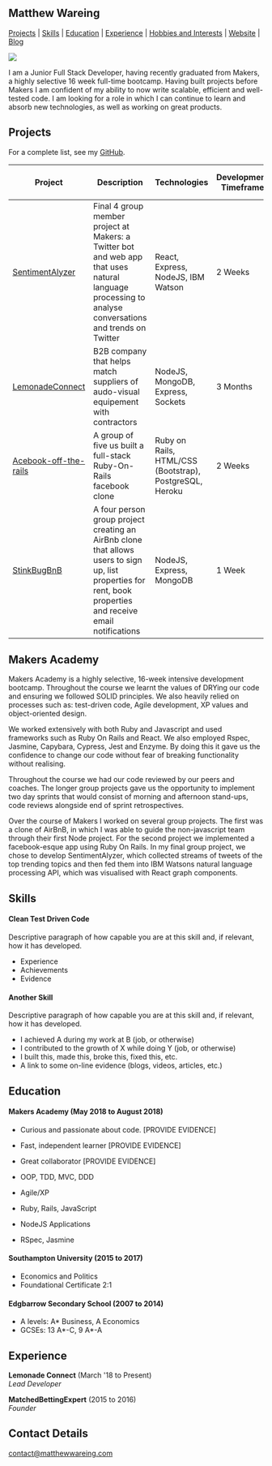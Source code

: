 ## Matthew Wareing
[Projects](#projects) | [Skills](#skills) | [Education](#education) | [Experience](#experience) | [Hobbies and Interests](#hobbies-and-interests) | [Website](https://matthewwareing.com) | [Blog](https://medium.com/@mdwareing)

<img src=https://www.codewars.com/users/mdwareing/badges/large>

I am a Junior Full Stack Developer, having recently graduated from Makers, a highly selective 16 week full-time bootcamp. Having built projects before Makers I am confident of my ability to now write scalable, efficient and well-tested code. I am looking for a role in which I can continue to learn and absorb new technologies, as well as working on great products.

## Projects

For a complete list, see my [GitHub](https://github.com/mdwareing).

| Project   | Description | Technologies | Development Timeframe | Test Suites/CIs/CDs Employed
|---        |---         |---           |---           |---
| [SentimentAlyzer](https://github.com/mdwareing/MA_final_project) | Final 4 group member project at Makers: a Twitter bot and web app that uses natural language processing to analyse conversations and trends on Twitter | React, Express, NodeJS, IBM Watson  | 2 Weeks | Jest, Enzyme
| [LemonadeConnect](https://lemonadeconnect.com/) | B2B company that helps match suppliers of audo-visual equipement with contractors  | NodeJS, MongoDB, Express, Sockets | 3 Months | QA Testers
|[Acebook-off-the-rails](https://github.com/mdwareing/acebook-off-the-rails)| A group of five us built a full-stack Ruby-On-Rails facebook clone | Ruby on Rails, HTML/CSS (Bootstrap), PostgreSQL, Heroku | 2 Weeks | RSpec, Capybara, Travis
|[StinkBugBnB](https://github.com/mdwareing/stinkbugs-bnb)| A four person group project creating an AirBnb clone that allows users to sign up, list properties for rent, book properties and receive email notifications	 | NodeJS, Express, MongoDB | 1 Week | Cypress

## Makers Academy
Makers Academy is a highly selective, 16-week intensive development bootcamp. Throughout the course we learnt the values of DRYing our code and ensuring we followed SOLID principles. We also heavily relied on processes such as: test-driven code, Agile development, XP values and object-oriented design.

We worked extensively with both Ruby and Javascript and used frameworks such as Ruby On Rails and React. We also employed Rspec, Jasmine, Capybara, Cypress, Jest and Enzyme. By doing this it gave us the confidence to change our code without fear of breaking functionality without realising.

Throughout the course we had our code reviewed by our peers and coaches. The longer group projects gave us the opportunity to implement two day sprints that would consist of morning and afternoon stand-ups, code reviews alongside end of sprint retrospectives.

Over the course of Makers I worked on several group projects. The first was a clone of AirBnB, in which I was able to guide the non-javascript team through their first Node project. For the second project we implemented a facebook-esque app using Ruby On Rails. In my final group project, we chose to develop SentimentAlyzer, which collected streams of tweets of the top trending topics and then fed them into IBM Watsons natural language processing API, which was visualised with React graph components.

## Skills

#### Clean Test Driven Code

Descriptive paragraph of how capable you are at this skill and, if relevant, how it has developed.

- Experience
- Achievements
- Evidence

#### Another Skill

Descriptive paragraph of how capable you are at this skill and, if relevant, how it has developed.

- I achieved A during my work at B (job, or otherwise)
- I contributed to the growth of X while doing Y (job, or otherwise)
- I built this, made this, broke this, fixed this, etc.
- A link to some on-line evidence (blogs, videos, articles, etc.)

## Education

#### Makers Academy (May 2018 to August 2018)

- Curious and passionate about code. [PROVIDE EVIDENCE]
- Fast, independent learner [PROVIDE EVIDENCE]
- Great collaborator [PROVIDE EVIDENCE]

- OOP, TDD, MVC, DDD
- Agile/XP
- Ruby, Rails, JavaScript
- NodeJS Applications
- RSpec, Jasmine

#### Southampton University (2015 to 2017)

- Economics and Politics
- Foundational Certificate 2:1

#### Edgbarrow Secondary School (2007 to 2014)

- A levels: A* Business, A Economics
- GCSEs: 13 A*-C, 9 A*-A

## Experience

**Lemonade Connect** (March '18 to Present)    
*Lead Developer*

**MatchedBettingExpert** (2015 to 2016)    
*Founder*

## Contact Details

contact@matthewwareing.com
